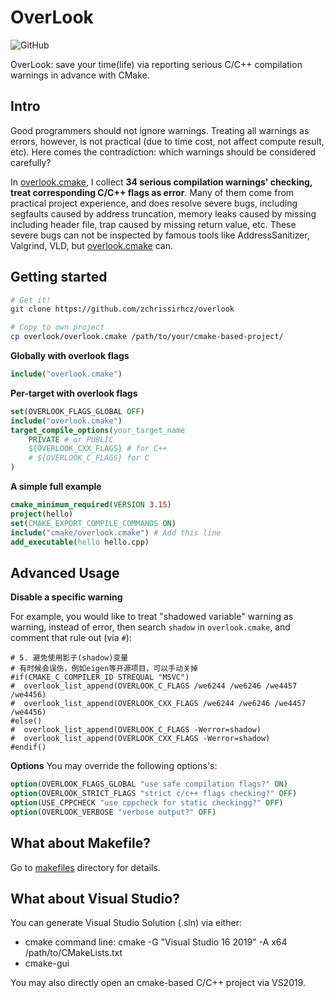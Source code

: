 # OverLook

<img alt="GitHub" src="https://img.shields.io/github/license/zchrissirhcz/overlook">

OverLook: save your time(life) via reporting serious C/C++ compilation warnings in advance with CMake.

## Intro

Good programmers should not ignore warnings. Treating all warnings as errors, however, is not practical (due to time cost, not affect compute result, etc). Here comes the contradiction: which warnings should be considered carefully?

In [overlook.cmake](overlook.cmake), I collect **34 serious compilation warnings' checking, treat corresponding C/C++ flags as error**. Many of them come from practical project experience, and does resolve severe bugs, including segfaults caused by address truncation, memory leaks caused by missing including header file, trap caused by missing return value, etc. These severe bugs can not be inspected by famous tools like AddressSanitizer, Valgrind, VLD, but [overlook.cmake](overlook.cmake) can.

## Getting started

```bash
# Get it!
git clone https://github.com/zchrissirhcz/overlook

# Copy to own project
cp overlook/overlook.cmake /path/to/your/cmake-based-project/
```

**Globally with overlook flags**
```cmake
include("overlook.cmake")
```

**Per-target with overlook flags**
```cmake
set(OVERLOOK_FLAGS_GLOBAL OFF)
include("overlook.cmake")
target_compile_options(your_target_name
    PRIVATE # or PUBLIC
    ${OVERLOOK_CXX_FLAGS} # for C++
    # ${OVERLOOK_C_FLAGS} for C
)
```

**A simple full example**
```cmake
cmake_minimum_required(VERSION 3.15)
project(hello)
set(CMAKE_EXPORT_COMPILE_COMMANDS ON)
include("cmake/overlook.cmake") # Add this line
add_executable(hello hello.cpp)
```

## Advanced Usage

**Disable a specific warning**

For example, you would like to treat "shadowed variable" warning as warning, instead of error, then search `shadow` in `overlook.cmake`, and comment that rule out (via `#`):
```
# 5. 避免使用影子(shadow)变量
# 有时候会误伤，例如eigen等开源项目，可以手动关掉
#if(CMAKE_C_COMPILER_ID STREQUAL "MSVC")
#  overlook_list_append(OVERLOOK_C_FLAGS /we6244 /we6246 /we4457 /we4456)
#  overlook_list_append(OVERLOOK_CXX_FLAGS /we6244 /we6246 /we4457 /we4456)
#else()
#  overlook_list_append(OVERLOOK_C_FLAGS -Werror=shadow)
#  overlook_list_append(OVERLOOK_CXX_FLAGS -Werror=shadow)
#endif()
```

**Options**
You may override the following options's:
```cmake
option(OVERLOOK_FLAGS_GLOBAL "use safe compilation flags?" ON)
option(OVERLOOK_STRICT_FLAGS "strict c/c++ flags checking?" OFF)
option(USE_CPPCHECK "use cppcheck for static checkingg?" OFF)
option(OVERLOOK_VERBOSE "verbose output?" OFF)
```


## What about Makefile?

Go to [makefiles](makefiles/README.md) directory for details.


## What about Visual Studio?

You can generate Visual Studio Solution (.sln) via either:
- cmake command line: cmake -G "Visual Studio 16 2019" -A x64 /path/to/CMakeLists.txt
- cmake-gui

You may also directly open an cmake-based C/C++ project via VS2019.


